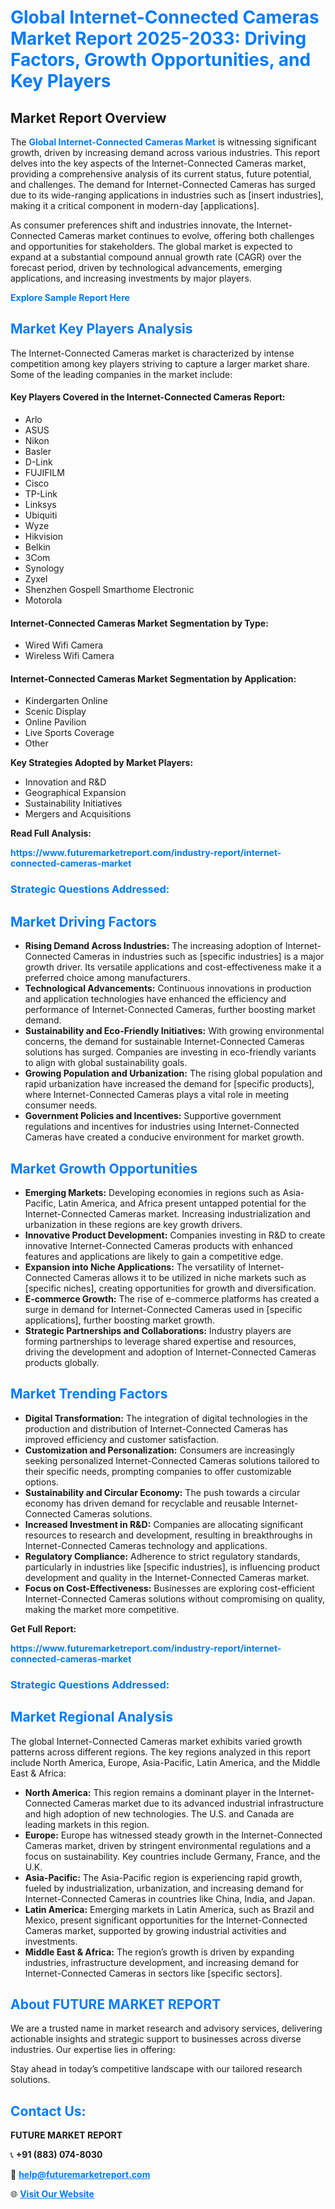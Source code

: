 <h1 style="color: #007BFF;">Global Internet-Connected Cameras Market Report 2025-2033: Driving Factors, Growth Opportunities, and Key Players</h1>

<section id="overview">
<h2>Market Report Overview</h2>
<p>The <a href="https://www.futuremarketreport.com/industry-report/internet-connected-cameras-market" style="color: #007BFF; text-decoration: none;"><strong>Global Internet-Connected Cameras Market</strong></a> is witnessing significant growth, driven by increasing demand across various industries. This report delves into the key aspects of the Internet-Connected Cameras market, providing a comprehensive analysis of its current status, future potential, and challenges. The demand for Internet-Connected Cameras has surged due to its wide-ranging applications in industries such as [insert industries], making it a critical component in modern-day [applications].</p>
<p>As consumer preferences shift and industries innovate, the Internet-Connected Cameras market continues to evolve, offering both challenges and opportunities for stakeholders. The global market is expected to expand at a substantial compound annual growth rate (CAGR) over the forecast period, driven by technological advancements, emerging applications, and increasing investments by major players.</p>
</section>

<section id="overview">
<p><a href="https://www.futuremarketreport.com/request-sample/reportId=116012" style="color: #007BFF; text-decoration: none;"><strong>Explore Sample Report Here</strong></a></p>
</section>

<section id="key-players">
<h2 style="color: #007BFF;">Market Key Players Analysis</h2>
<p>The Internet-Connected Cameras market is characterized by intense competition among key players striving to capture a larger market share. Some of the leading companies in the market include:</p>
<h4>Key Players Covered in the Internet-Connected Cameras Report:</h4>
<ul><li>Arlo</li><li>ASUS</li><li>Nikon</li><li>Basler</li><li>D-Link</li><li>FUJIFILM</li><li>Cisco</li><li>TP-Link</li><li>Linksys</li><li>Ubiquiti</li><li>Wyze</li><li>Hikvision</li><li>Belkin</li><li>3Com</li><li>Synology</li><li>Zyxel</li><li>Shenzhen Gospell Smarthome Electronic</li><li>Motorola</li></ul>
<h4>Internet-Connected Cameras Market Segmentation by Type:</h4>
<ul><li>Wired Wifi Camera</li><li>Wireless Wifi Camera</li></ul>

<h4>Internet-Connected Cameras Market Segmentation by Application:</h4>
<ul><li>Kindergarten Online</li><li>Scenic Display</li><li>Online Pavilion</li><li>Live Sports Coverage</li><li>Other</li></ul>
<p><strong>Key Strategies Adopted by Market Players:</strong></p>
<ul>
<li>Innovation and R&D</li>
<li>Geographical Expansion</li>
<li>Sustainability Initiatives</li>
<li>Mergers and Acquisitions</li>
</ul>
</section>

<section>
<p><strong>Read Full Analysis: </strong></p><a href="https://www.futuremarketreport.com/industry-report/internet-connected-cameras-market" style="color: #007BFF; text-decoration: none;"><strong>https://www.futuremarketreport.com/industry-report/internet-connected-cameras-market</strong></a>
<h3 style="color: #007BFF;">Strategic Questions Addressed:</h3>
</section>

<section id="driving-factors">
<h2 style="color: #007BFF;">Market Driving Factors</h2>
<ul>
<li><strong>Rising Demand Across Industries:</strong> The increasing adoption of Internet-Connected Cameras in industries such as [specific industries] is a major growth driver. Its versatile applications and cost-effectiveness make it a preferred choice among manufacturers.</li>
<li><strong>Technological Advancements:</strong> Continuous innovations in production and application technologies have enhanced the efficiency and performance of Internet-Connected Cameras, further boosting market demand.</li>
<li><strong>Sustainability and Eco-Friendly Initiatives:</strong> With growing environmental concerns, the demand for sustainable Internet-Connected Cameras solutions has surged. Companies are investing in eco-friendly variants to align with global sustainability goals.</li>
<li><strong>Growing Population and Urbanization:</strong> The rising global population and rapid urbanization have increased the demand for [specific products], where Internet-Connected Cameras plays a vital role in meeting consumer needs.</li>
<li><strong>Government Policies and Incentives:</strong> Supportive government regulations and incentives for industries using Internet-Connected Cameras have created a conducive environment for market growth.</li>
</ul>
</section>

<section id="growth-opportunities">
<h2 style="color: #007BFF;">Market Growth Opportunities</h2>
<ul>
<li><strong>Emerging Markets:</strong> Developing economies in regions such as Asia-Pacific, Latin America, and Africa present untapped potential for the Internet-Connected Cameras market. Increasing industrialization and urbanization in these regions are key growth drivers.</li>
<li><strong>Innovative Product Development:</strong> Companies investing in R&D to create innovative Internet-Connected Cameras products with enhanced features and applications are likely to gain a competitive edge.</li>
<li><strong>Expansion into Niche Applications:</strong> The versatility of Internet-Connected Cameras allows it to be utilized in niche markets such as [specific niches], creating opportunities for growth and diversification.</li>
<li><strong>E-commerce Growth:</strong> The rise of e-commerce platforms has created a surge in demand for Internet-Connected Cameras used in [specific applications], further boosting market growth.</li>
<li><strong>Strategic Partnerships and Collaborations:</strong> Industry players are forming partnerships to leverage shared expertise and resources, driving the development and adoption of Internet-Connected Cameras products globally.</li>
</ul>
</section>

<section id="trending-factors">
<h2 style="color: #007BFF;">Market Trending Factors</h2>
<ul>
<li><strong>Digital Transformation:</strong> The integration of digital technologies in the production and distribution of Internet-Connected Cameras has improved efficiency and customer satisfaction.</li>
<li><strong>Customization and Personalization:</strong> Consumers are increasingly seeking personalized Internet-Connected Cameras solutions tailored to their specific needs, prompting companies to offer customizable options.</li>
<li><strong>Sustainability and Circular Economy:</strong> The push towards a circular economy has driven demand for recyclable and reusable Internet-Connected Cameras solutions.</li>
<li><strong>Increased Investment in R&D:</strong> Companies are allocating significant resources to research and development, resulting in breakthroughs in Internet-Connected Cameras technology and applications.</li>
<li><strong>Regulatory Compliance:</strong> Adherence to strict regulatory standards, particularly in industries like [specific industries], is influencing product development and quality in the Internet-Connected Cameras market.</li>
<li><strong>Focus on Cost-Effectiveness:</strong> Businesses are exploring cost-efficient Internet-Connected Cameras solutions without compromising on quality, making the market more competitive.</li>
</ul>
</section>

<section>
<p><strong>Get Full Report: </strong></p><a href="https://www.futuremarketreport.com/industry-report/internet-connected-cameras-market" style="color: #007BFF; text-decoration: none;"><strong>https://www.futuremarketreport.com/industry-report/internet-connected-cameras-market</strong></a>
<h3 style="color: #007BFF;">Strategic Questions Addressed:</h3>
</section>


<section id="regional-analysis">
<h2 style="color: #007BFF;">Market Regional Analysis</h2>
<p>The global Internet-Connected Cameras market exhibits varied growth patterns across different regions. The key regions analyzed in this report include North America, Europe, Asia-Pacific, Latin America, and the Middle East & Africa:</p>
<ul>
<li><strong>North America:</strong> This region remains a dominant player in the Internet-Connected Cameras market due to its advanced industrial infrastructure and high adoption of new technologies. The U.S. and Canada are leading markets in this region.</li>
<li><strong>Europe:</strong> Europe has witnessed steady growth in the Internet-Connected Cameras market, driven by stringent environmental regulations and a focus on sustainability. Key countries include Germany, France, and the U.K.</li>
<li><strong>Asia-Pacific:</strong> The Asia-Pacific region is experiencing rapid growth, fueled by industrialization, urbanization, and increasing demand for Internet-Connected Cameras in countries like China, India, and Japan.</li>
<li><strong>Latin America:</strong> Emerging markets in Latin America, such as Brazil and Mexico, present significant opportunities for the Internet-Connected Cameras market, supported by growing industrial activities and investments.</li>
<li><strong>Middle East & Africa:</strong> The region’s growth is driven by expanding industries, infrastructure development, and increasing demand for Internet-Connected Cameras in sectors like [specific sectors].</li>
</ul>
</section>

<footer>
<h2 style="color: #007BFF;">About FUTURE MARKET REPORT</h2>
<p>We are a trusted name in market research and advisory services, delivering actionable insights and strategic support to businesses across diverse industries. Our expertise lies in offering:</p>

<p>Stay ahead in today’s competitive landscape with our tailored research solutions.</p>

<h2 style="color: #007BFF;">Contact Us:</h2>
<p><strong>FUTURE MARKET REPORT</strong></p>
<p>📞 <strong>+91 (883) 074-8030</strong></p>
<p>📧 <strong><a href="mailto:help@futuremarketreport.com" style="color: #007BFF;">help@futuremarketreport.com</a></strong></p>
<p>🌐 <strong><a href="https://www.futuremarketreport.com/" style="color: #007BFF;">Visit Our Website</a></strong></p>
</footer>